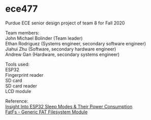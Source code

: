 # ece477
Purdue ECE senior design project of team 8 for Fall 2020  
  
Team members:  
John Michael Bolinder (Team leader)  
Ethan Rodriguez (Systems engineer, secondary software engineer)  
Jiahui Zhu (Software, secondary hardware engineer)  
Andrew Gan (Hardware, secondary systems engineer)  
  
Tools used:  
ESP32  
Fingerprint reader  
SD card  
SD card reader  
LCD module  
  
Reference:  
[Insight Into ESP32 Sleep Modes & Their Power Consumption](https://lastminuteengineers.com/esp32-sleep-modes-power-consumption/)  
[FatFs - Generic FAT Filesystem Module](http://elm-chan.org/fsw/ff/00index_e.html)  

